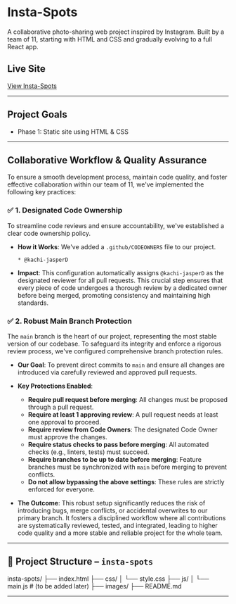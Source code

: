 # Insta-Spots

A collaborative photo-sharing web project inspired by Instagram. Built by a team of 11, starting with HTML and CSS and gradually evolving to a full React app.

## Live Site
[View Insta-Spots](https://insta-spots.vercel.app/)

---

## Project Goals
- Phase 1: Static site using HTML & CSS

---

## Collaborative Workflow & Quality Assurance

To ensure a smooth development process, maintain code quality, and foster effective collaboration within our team of 11, we've implemented the following key practices:

### ✅ 1. Designated Code Ownership

To streamline code reviews and ensure accountability, we've established a clear code ownership policy.

*   **How it Works**: We've added a `.github/CODEOWNERS` file to our project.
    ```
    * @kachi-jasperD
    ```
*   **Impact**: This configuration automatically assigns `@kachi-jasperD` as the designated reviewer for all pull requests. This crucial step ensures that every piece of code undergoes a thorough review by a dedicated owner before being merged, promoting consistency and maintaining high standards.

### ✅ 2. Robust Main Branch Protection

The `main` branch is the heart of our project, representing the most stable version of our codebase. To safeguard its integrity and enforce a rigorous review process, we've configured comprehensive branch protection rules.

*   **Our Goal**: To prevent direct commits to `main` and ensure all changes are introduced via carefully reviewed and approved pull requests.
*   **Key Protections Enabled**:
    *   **Require pull request before merging**: All changes must be proposed through a pull request.
    *   **Require at least 1 approving review**: A pull request needs at least one approval to proceed.
    *   **Require review from Code Owners**: The designated Code Owner must approve the changes.
    *   **Require status checks to pass before merging**: All automated checks (e.g., linters, tests) must succeed.
    *   **Require branches to be up to date before merging**: Feature branches must be synchronized with `main` before merging to prevent conflicts.
    *   **Do not allow bypassing the above settings**: These rules are strictly enforced for everyone.

*   **The Outcome**: This robust setup significantly reduces the risk of introducing bugs, merge conflicts, or accidental overwrites to our primary branch. It fosters a disciplined workflow where all contributions are systematically reviewed, tested, and integrated, leading to higher code quality and a more stable and reliable project for the whole team.

---

## 📁 Project Structure – `insta-spots`

insta-spots/
├── index.html
├── css/
│ └── style.css
├── js/
│ └── main.js # (to be added later)
├── images/
├── README.md

---


